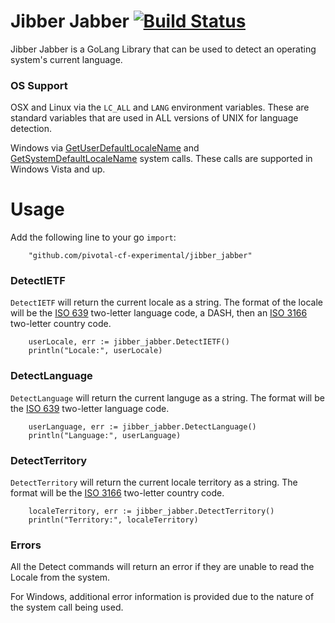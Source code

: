 # Jibber Jabber [![Build Status](https://travis-ci.org/pivotal-cf-experimental/jibber_jabber.svg?branch=master)](https://travis-ci.org/pivotal-cf-experimental/jibber_jabber)
Jibber Jabber is a GoLang Library that can be used to detect an operating system's current language.

### OS Support

OSX and Linux via the `LC_ALL` and `LANG` environment variables. These are standard variables that are used in ALL versions of UNIX for language detection.

Windows via [GetUserDefaultLocaleName](http://msdn.microsoft.com/en-us/library/windows/desktop/dd318136.aspx) and [GetSystemDefaultLocaleName](http://msdn.microsoft.com/en-us/library/windows/desktop/dd318122.aspx) system calls. These calls are supported in Windows Vista and up.

# Usage
Add the following line to your go `import`:

```
	"github.com/pivotal-cf-experimental/jibber_jabber"
```

### DetectIETF
`DetectIETF` will return the current locale as a string. The format of the locale will be the [ISO 639](http://en.wikipedia.org/wiki/ISO_639) two-letter language code, a DASH, then an [ISO 3166](http://en.wikipedia.org/wiki/ISO_3166-1) two-letter country code.

```
	userLocale, err := jibber_jabber.DetectIETF()
	println("Locale:", userLocale)
```

### DetectLanguage
`DetectLanguage` will return the current languge as a string. The format will be the [ISO 639](http://en.wikipedia.org/wiki/ISO_639) two-letter language code.

```
	userLanguage, err := jibber_jabber.DetectLanguage()
	println("Language:", userLanguage)
```

### DetectTerritory
`DetectTerritory` will return the current locale territory as a string. The format will be the [ISO 3166](http://en.wikipedia.org/wiki/ISO_3166-1) two-letter country code.

```
	localeTerritory, err := jibber_jabber.DetectTerritory()
	println("Territory:", localeTerritory)
```

### Errors
All the Detect commands will return an error if they are unable to read the Locale from the system.

For Windows, additional error information is provided due to the nature of the system call being used.
